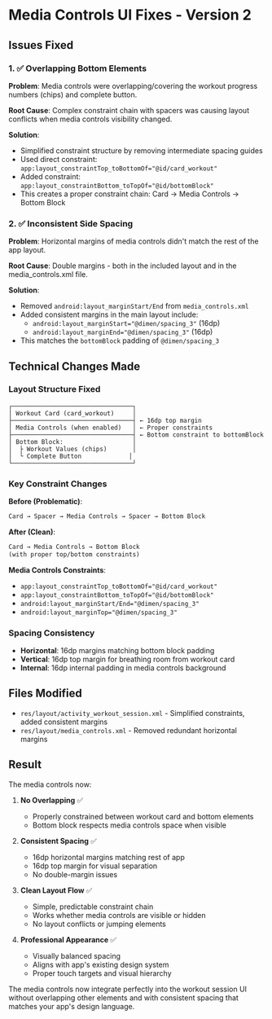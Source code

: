 # Media Controls UI Fixes - Version 2

## Issues Fixed

### 1. ✅ Overlapping Bottom Elements
**Problem**: Media controls were overlapping/covering the workout progress numbers (chips) and complete button.

**Root Cause**: Complex constraint chain with spacers was causing layout conflicts when media controls visibility changed.

**Solution**:
- Simplified constraint structure by removing intermediate spacing guides
- Used direct constraint: `app:layout_constraintTop_toBottomOf="@id/card_workout"`
- Added constraint: `app:layout_constraintBottom_toTopOf="@id/bottomBlock"`
- This creates a proper constraint chain: Card → Media Controls → Bottom Block

### 2. ✅ Inconsistent Side Spacing  
**Problem**: Horizontal margins of media controls didn't match the rest of the app layout.

**Root Cause**: Double margins - both in the included layout and in the media_controls.xml file.

**Solution**:
- Removed `android:layout_marginStart/End` from `media_controls.xml`
- Added consistent margins in the main layout include:
  - `android:layout_marginStart="@dimen/spacing_3"` (16dp)
  - `android:layout_marginEnd="@dimen/spacing_3"` (16dp)
- This matches the `bottomBlock` padding of `@dimen/spacing_3`

## Technical Changes Made

### Layout Structure Fixed
```
┌─────────────────────────────────┐
│ Workout Card (card_workout)     │
├─────────────────────────────────┤ ← 16dp top margin
│ Media Controls (when enabled)   │ ← Proper constraints
├─────────────────────────────────┤ ← Bottom constraint to bottomBlock
│ Bottom Block:                   │
│  ├ Workout Values (chips)       │
│  └ Complete Button             │
└─────────────────────────────────┘
```

### Key Constraint Changes

**Before (Problematic)**:
```xml
Card → Spacer → Media Controls → Spacer → Bottom Block
```

**After (Clean)**:
```xml
Card → Media Controls → Bottom Block
(with proper top/bottom constraints)
```

**Media Controls Constraints**:
- `app:layout_constraintTop_toBottomOf="@id/card_workout"`
- `app:layout_constraintBottom_toTopOf="@id/bottomBlock"`
- `android:layout_marginStart/End="@dimen/spacing_3"`
- `android:layout_marginTop="@dimen/spacing_3"`

### Spacing Consistency
- **Horizontal**: 16dp margins matching bottom block padding
- **Vertical**: 16dp top margin for breathing room from workout card
- **Internal**: 16dp internal padding in media controls background

## Files Modified
- `res/layout/activity_workout_session.xml` - Simplified constraints, added consistent margins
- `res/layout/media_controls.xml` - Removed redundant horizontal margins

## Result

The media controls now:

1. **No Overlapping** ✅
   - Properly constrained between workout card and bottom elements
   - Bottom block respects media controls space when visible

2. **Consistent Spacing** ✅
   - 16dp horizontal margins matching rest of app
   - 16dp top margin for visual separation
   - No double-margin issues

3. **Clean Layout Flow** ✅
   - Simple, predictable constraint chain
   - Works whether media controls are visible or hidden
   - No layout conflicts or jumping elements

4. **Professional Appearance** ✅
   - Visually balanced spacing
   - Aligns with app's existing design system
   - Proper touch targets and visual hierarchy

The media controls now integrate perfectly into the workout session UI without overlapping other elements and with consistent spacing that matches your app's design language.